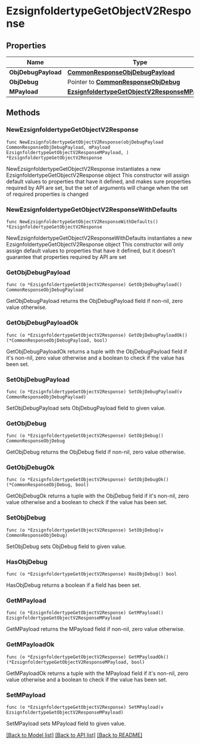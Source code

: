 # EzsignfoldertypeGetObjectV2Response

## Properties

Name | Type | Description | Notes
------------ | ------------- | ------------- | -------------
**ObjDebugPayload** | [**CommonResponseObjDebugPayload**](CommonResponseObjDebugPayload.md) |  | 
**ObjDebug** | Pointer to [**CommonResponseObjDebug**](CommonResponseObjDebug.md) |  | [optional] 
**MPayload** | [**EzsignfoldertypeGetObjectV2ResponseMPayload**](EzsignfoldertypeGetObjectV2ResponseMPayload.md) |  | 

## Methods

### NewEzsignfoldertypeGetObjectV2Response

`func NewEzsignfoldertypeGetObjectV2Response(objDebugPayload CommonResponseObjDebugPayload, mPayload EzsignfoldertypeGetObjectV2ResponseMPayload, ) *EzsignfoldertypeGetObjectV2Response`

NewEzsignfoldertypeGetObjectV2Response instantiates a new EzsignfoldertypeGetObjectV2Response object
This constructor will assign default values to properties that have it defined,
and makes sure properties required by API are set, but the set of arguments
will change when the set of required properties is changed

### NewEzsignfoldertypeGetObjectV2ResponseWithDefaults

`func NewEzsignfoldertypeGetObjectV2ResponseWithDefaults() *EzsignfoldertypeGetObjectV2Response`

NewEzsignfoldertypeGetObjectV2ResponseWithDefaults instantiates a new EzsignfoldertypeGetObjectV2Response object
This constructor will only assign default values to properties that have it defined,
but it doesn't guarantee that properties required by API are set

### GetObjDebugPayload

`func (o *EzsignfoldertypeGetObjectV2Response) GetObjDebugPayload() CommonResponseObjDebugPayload`

GetObjDebugPayload returns the ObjDebugPayload field if non-nil, zero value otherwise.

### GetObjDebugPayloadOk

`func (o *EzsignfoldertypeGetObjectV2Response) GetObjDebugPayloadOk() (*CommonResponseObjDebugPayload, bool)`

GetObjDebugPayloadOk returns a tuple with the ObjDebugPayload field if it's non-nil, zero value otherwise
and a boolean to check if the value has been set.

### SetObjDebugPayload

`func (o *EzsignfoldertypeGetObjectV2Response) SetObjDebugPayload(v CommonResponseObjDebugPayload)`

SetObjDebugPayload sets ObjDebugPayload field to given value.


### GetObjDebug

`func (o *EzsignfoldertypeGetObjectV2Response) GetObjDebug() CommonResponseObjDebug`

GetObjDebug returns the ObjDebug field if non-nil, zero value otherwise.

### GetObjDebugOk

`func (o *EzsignfoldertypeGetObjectV2Response) GetObjDebugOk() (*CommonResponseObjDebug, bool)`

GetObjDebugOk returns a tuple with the ObjDebug field if it's non-nil, zero value otherwise
and a boolean to check if the value has been set.

### SetObjDebug

`func (o *EzsignfoldertypeGetObjectV2Response) SetObjDebug(v CommonResponseObjDebug)`

SetObjDebug sets ObjDebug field to given value.

### HasObjDebug

`func (o *EzsignfoldertypeGetObjectV2Response) HasObjDebug() bool`

HasObjDebug returns a boolean if a field has been set.

### GetMPayload

`func (o *EzsignfoldertypeGetObjectV2Response) GetMPayload() EzsignfoldertypeGetObjectV2ResponseMPayload`

GetMPayload returns the MPayload field if non-nil, zero value otherwise.

### GetMPayloadOk

`func (o *EzsignfoldertypeGetObjectV2Response) GetMPayloadOk() (*EzsignfoldertypeGetObjectV2ResponseMPayload, bool)`

GetMPayloadOk returns a tuple with the MPayload field if it's non-nil, zero value otherwise
and a boolean to check if the value has been set.

### SetMPayload

`func (o *EzsignfoldertypeGetObjectV2Response) SetMPayload(v EzsignfoldertypeGetObjectV2ResponseMPayload)`

SetMPayload sets MPayload field to given value.



[[Back to Model list]](../README.md#documentation-for-models) [[Back to API list]](../README.md#documentation-for-api-endpoints) [[Back to README]](../README.md)



